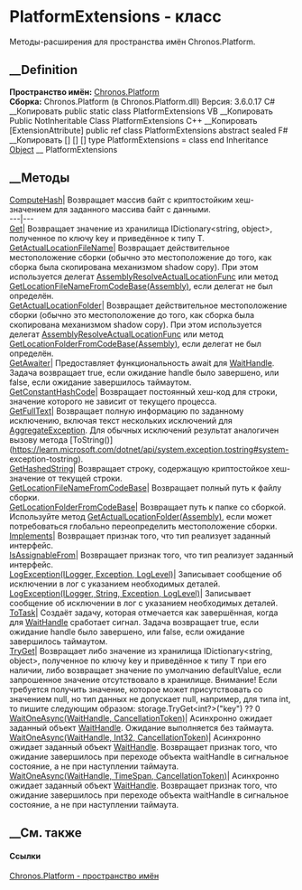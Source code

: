 # PlatformExtensions - класс
Методы-расширения для пространства имён Chronos.Platform.
## __Definition
 **Пространство имён:** [Chronos.Platform](N_Chronos_Platform.htm)  
 **Сборка:** Chronos.Platform (в Chronos.Platform.dll) Версия: 3.6.0.17
C# __Копировать
     public static class PlatformExtensions
VB __Копировать
    <ExtensionAttribute>
    Public NotInheritable Class PlatformExtensions
C++ __Копировать
    [ExtensionAttribute]
    public ref class PlatformExtensions abstract sealed
F# __Копировать
     [<AbstractClassAttribute>]
    [<SealedAttribute>]
    [<ExtensionAttribute>]
    type PlatformExtensions = class end
Inheritance
    [Object](https://learn.microsoft.com/dotnet/api/system.object) __ PlatformExtensions
##  __Методы
[ComputeHash](M_Chronos_Platform_PlatformExtensions_ComputeHash.htm)|
Возвращает массив байт с криптостойким хеш-значением для заданного массива
байт с данными.  
---|---  
[Get<T>](M_Chronos_Platform_PlatformExtensions_Get__1.htm)|  Возвращает
значение из хранилища IDictionary<string, object>, полученное по ключу key и
приведённое к типу T.  
[GetActualLocationFileName](M_Chronos_Platform_PlatformExtensions_GetActualLocationFileName.htm)|
Возвращает действительное местоположение сборки (обычно это местоположение до
того, как сборка была скопирована механизмом shadow copy). При этом
используется делегат
[AssemblyResolveActualLocationFunc](P_Chronos_Platform_RuntimeHelper_AssemblyResolveActualLocationFunc.htm)
или метод
[GetLocationFileNameFromCodeBase(Assembly)](M_Chronos_Platform_PlatformExtensions_GetLocationFileNameFromCodeBase.htm),
если делегат не был определён.  
[GetActualLocationFolder](M_Chronos_Platform_PlatformExtensions_GetActualLocationFolder.htm)|
Возвращает действительное местоположение сборки (обычно это местоположение до
того, как сборка была скопирована механизмом shadow copy). При этом
используется делегат
[AssemblyResolveActualLocationFunc](P_Chronos_Platform_RuntimeHelper_AssemblyResolveActualLocationFunc.htm)
или метод
[GetLocationFolderFromCodeBase(Assembly)](M_Chronos_Platform_PlatformExtensions_GetLocationFolderFromCodeBase.htm),
если делегат не был определён.  
[GetAwaiter](M_Chronos_Platform_PlatformExtensions_GetAwaiter.htm)|
Предоставляет функциональность await для
[WaitHandle](https://learn.microsoft.com/dotnet/api/system.threading.waithandle).
Задача возвращает true, если ожидание handle было завершено, или false, если
ожидание завершилось таймаутом.  
[GetConstantHashCode](M_Chronos_Platform_PlatformExtensions_GetConstantHashCode.htm)|
Возвращает постоянный хеш-код для строки, значение которого не зависит от
текущего процесса.  
[GetFullText](M_Chronos_Platform_PlatformExtensions_GetFullText.htm)|
Возвращает полную информацию по заданному исключению, включая текст нескольких
исключений для
[AggregateException](https://learn.microsoft.com/dotnet/api/system.aggregateexception).
Для обычных исключений результат аналогичен вызову метода
[ToString()](https://learn.microsoft.com/dotnet/api/system.exception.tostring#system-
exception-tostring).  
[GetHashedString](M_Chronos_Platform_PlatformExtensions_GetHashedString.htm)|
Возвращает строку, содержащую криптостойкое хеш-значение от текущей строки.  
[GetLocationFileNameFromCodeBase](M_Chronos_Platform_PlatformExtensions_GetLocationFileNameFromCodeBase.htm)|
Возвращает полный путь к файлу сборки.  
[GetLocationFolderFromCodeBase](M_Chronos_Platform_PlatformExtensions_GetLocationFolderFromCodeBase.htm)|
Возвращает путь к папке со сборкой. Используйте метод
[GetActualLocationFolder(Assembly)](M_Chronos_Platform_PlatformExtensions_GetActualLocationFolder.htm),
если может потребоваться глобально переопределить местоположение сборки.  
[Implements<T>](M_Chronos_Platform_PlatformExtensions_Implements__1.htm)|
Возвращает признак того, что тип реализует заданный интерфейс.  
[IsAssignableFrom<T>](M_Chronos_Platform_PlatformExtensions_IsAssignableFrom__1.htm)|
Возвращает признак того, что тип реализует заданный интерфейс.  
[LogException(ILogger, Exception,
LogLevel)](M_Chronos_Platform_PlatformExtensions_LogException.htm)|
Записывает сообщение об исключении в лог с указанием необходимых деталей.  
[LogException(ILogger, String, Exception,
LogLevel)](M_Chronos_Platform_PlatformExtensions_LogException_1.htm)|
Записывает сообщение об исключении в лог с указанием необходимых деталей.  
[ToTask](M_Chronos_Platform_PlatformExtensions_ToTask.htm)|  Создаёт задачу,
которая отмечается как завершённая, когда для
[WaitHandle](https://learn.microsoft.com/dotnet/api/system.threading.waithandle)
сработает сигнал. Задача возвращает true, если ожидание handle было завершено,
или false, если ожидание завершилось таймаутом.  
[TryGet<T>](M_Chronos_Platform_PlatformExtensions_TryGet__1.htm)|
Возвращает либо значение из хранилища IDictionary<string, object>, полученное
по ключу key и приведённое к типу T при его наличии, либо возвращает значение
по умолчанию defaultValue, если запрошенное значение отсутствовало в
хранилище.
Внимание! Если требуется получить значение, которое может присутствовать со
значением null, но тип данных не допускает null, например, для типа int, то
пишите следующим образом: storage.TryGet<int?>("key") ?? 0  
[WaitOneAsync(WaitHandle,
CancellationToken)](M_Chronos_Platform_PlatformExtensions_WaitOneAsync_1.htm)|
Асинхронно ожидает заданный объект
[WaitHandle](https://learn.microsoft.com/dotnet/api/system.threading.waithandle).
Ожидание выполняется без таймаута.  
[WaitOneAsync(WaitHandle, Int32,
CancellationToken)](M_Chronos_Platform_PlatformExtensions_WaitOneAsync.htm)|
Асинхронно ожидает заданный объект
[WaitHandle](https://learn.microsoft.com/dotnet/api/system.threading.waithandle).
Возвращает признак того, что ожидание завершилось при переходе объекта
waitHandle в сигнальное состояние, а не при наступлении таймаута.  
[WaitOneAsync(WaitHandle, TimeSpan,
CancellationToken)](M_Chronos_Platform_PlatformExtensions_WaitOneAsync_2.htm)|
Асинхронно ожидает заданный объект
[WaitHandle](https://learn.microsoft.com/dotnet/api/system.threading.waithandle).
Возвращает признак того, что ожидание завершилось при переходе объекта
waitHandle в сигнальное состояние, а не при наступлении таймаута.  
## __См. также
#### Ссылки
[Chronos.Platform - пространство имён](N_Chronos_Platform.htm)
